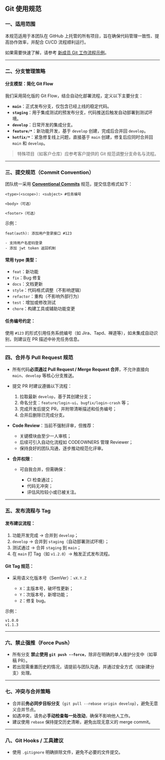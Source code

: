 ## Git 使用规范

### 一、适用范围

本规范适用于本团队在 GitHub 上托管的所有项目，旨在确保代码管理一致性、提高协作效率，并配合 CI/CD 流程顺利运行。

如果需要快速了解，请参考 [新成员 Git 工作流程示例](GIT_QUICKSTART.md)。

---

### 二、分支管理策略

#### 分支模型：**简化 Git Flow**

我们采用简化版的 Git Flow，结合自动化部署流程，定义以下主要分支：

* **`main`**：正式发布分支，仅包含已经上线的稳定代码。
* **`staging`**：用于集成测试的预发布分支，代码推送后触发自动部署到测试环境。
* **`develop`**：日常开发的集成分支。
* **`feature/*`**：新功能开发，基于 `develop` 创建，完成后合并回 `develop`。
* **`hotfix/*`**：紧急修复线上问题，直接基于 `main` 创建，修复后应同时合并回 `main` 和 `develop`。

> 特殊项目（如客户仓库）应参考客户提供的 Git 规范调整分支命名与流程。

---

### 三、提交规范（Commit Convention）

团队统一采用 **[Conventional Commits](https://www.conventionalcommits.org/)** 规范，提交信息格式如下：

```
<type>(<scope>): <subject> #任务编号

<body>（可选）

<footer>（可选）
```

示例：

```
feat(auth): 添加用户登录接口 #123

- 支持用户名密码登录
- 添加 jwt token 返回机制
```

#### 常用 type 类型：

* `feat`：新功能
* `fix`：Bug 修复
* `docs`：文档更新
* `style`：代码格式调整（不影响逻辑）
* `refactor`：重构（不影响外部行为）
* `test`：增加或修改测试
* `chore`：构建工具或辅助功能变更

#### 任务编号约定：

使用 `#123` 的形式引用任务系统编号（如 Jira、Tapd、禅道等），如未集成自动识别，则建议在 PR 描述中补充任务信息。

---

### 四、合并与 Pull Request 规范

* 所有代码**必须通过 Pull Request / Merge Request 合并**，不允许直接向 `main`、`develop` 等核心分支推送。

* 提交 PR 时建议遵循以下流程：

  1. 拉取最新 `develop`，基于其创建分支；
  2. 命名分支：`feature/login-ui`、`bugfix/login-crash` 等；
  3. 完成开发后提交 PR，并附带清晰描述和任务编号；
  4. 合并后删除已完成分支。

* **Code Review**：当前不强制评审，但推荐：

  * 关键模块由至少一人审核；
  * 后续可引入自动化流程如 CODEOWNERS 管理 Reviewer；
  * 保持良好的团队沟通，逐步推动规范化评审。

* **合并权限**：

  * 可自我合并，但需确保：

    * CI 检查通过；
    * 代码无冲突；
    * 评估风险较小或已被关注。

---

### 五、发布流程与 Tag 

#### 发布建议流程：

1. 功能开发完成 → 合并到 `develop`；
2. `develop` → 合并到 `staging`（自动部署测试环境）；
3. 测试通过 → 合并 `staging` 到 `main`；
4. 在 `main` 打 Tag（如 `v1.2.0`）→ 触发正式发布流程。

#### Git Tag 规范：

* 采用语义化版本号（SemVer）：`vX.Y.Z`

  * `X`：主版本号，破坏性更新；
  * `Y`：次版本号，新增功能；
  * `Z`：修复 bug。

示例：

```
v1.0.0
v1.1.3
```

---

### 六、禁止强推（Force Push）

* 所有分支 **禁止使用 `git push --force`**，除非在明确的单人维护分支中（如草稿 PR）。
* 若出现需重置历史的情况，请提前与团队沟通，并通过安全方式（如新建分支）处理。

---

### 七、冲突与合并策略

* 合并前**务必同步目标分支**（`git pull --rebase origin develop`），避免无意义合并节点。
* 如遇冲突，请务必**手动检查每一处改动**，确保不影响他人工作。
* 建议使用 `rebase` 保持提交历史清晰，避免出现无意义的 merge commit。

---

### 八、Git Hooks / 工具建议

* 使用 `.gitignore` 明确排除文件，避免不必要的文件提交。
